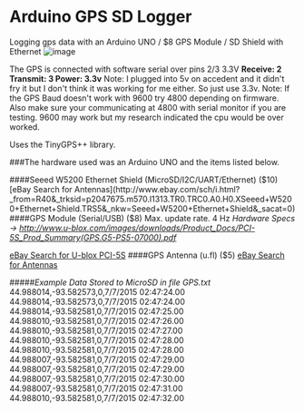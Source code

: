 # Arduino GPS SD Logger
Logging gps data with an Arduino UNO / $8 GPS Module / SD Shield with Ethernet
![image](http://consultingjoe.com/includes/images/arduino_gps_logger.jpg)

The GPS is connected with software serial over pins 2/3 3.3V
**Receive: 2
Transmit: 3 Power: 3.3v**
Note: I plugged into 5v on accedent and it didn't fry it but I don't think it was working for me either. So just use 3.3v.
Note: If the GPS Baud doesn't work with 9600 try 4800 depending on firmware. Also make sure your communicating at 4800 with serial monitor if you are testing. 9600 may work but my research indicated the cpu would be over worked.


Uses the TinyGPS++ library.

###The hardware used was an Arduino UNO and the items listed below.

####Seeed W5200 Ethernet Shield (MicroSD/I2C/UART/Ethernet) ($10)
[eBay Search for Antennas](http://www.ebay.com/sch/i.html?_from=R40&_trksid=p2047675.m570.l1313.TR0.TRC0.A0.H0.XSeeed+W5200+Ethernet+Shield.TRS5&_nkw=Seeed+W5200+Ethernet+Shield&_sacat=0)
####GPS Module (Serial/USB) ($8)
Max. update rate. 4 Hz
*Hardware Specs -> http://www.u-blox.com/images/downloads/Product_Docs/PCI-5S_Prod_Summary(GPS.G5-PS5-07000).pdf*

[eBay Search for U-blox PCI-5S](http://www.ebay.com/sch/i.html?_from=R40&_trksid=p2050601.m570.l1313.TR0.TRC0.H0.XU-blox+PCI-5S.TRS0&_nkw=U-blox+PCI-5S&_sacat=0)
####GPS Antenna (u.fl) ($5)
[eBay Search for Antennas](http://www.ebay.com/sch/i.html?_odkw=u-blox+gps+pci-5s&_sop=15&_osacat=0&_from=R40&_trksid=p2045573.m570.l1313.TR0.TRC0.H0.Xgps+antenna+u.fl&_nkw=gps+antenna+u.fl&_sacat=0)

#####*Example Data Stored to MicroSD in file GPS.txt*
	44.988014,-93.582573,0,7/7/2015 02:47:24.00
	44.988014,-93.582573,0,7/7/2015 02:47:24.00
	44.988014,-93.582581,0,7/7/2015 02:47:25.00
	44.988010,-93.582581,0,7/7/2015 02:47:26.00
	44.988010,-93.582581,0,7/7/2015 02:47:27.00
	44.988010,-93.582581,0,7/7/2015 02:47:28.00
	44.988010,-93.582581,0,7/7/2015 02:47:28.00
	44.988007,-93.582581,0,7/7/2015 02:47:29.00
	44.988007,-93.582581,0,7/7/2015 02:47:29.00
	44.988007,-93.582581,0,7/7/2015 02:47:30.00
	44.988007,-93.582581,0,7/7/2015 02:47:31.00
	44.988010,-93.582581,0,7/7/2015 02:47:32.00
